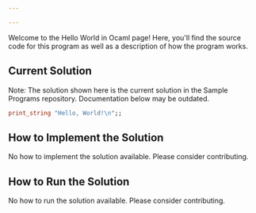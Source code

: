 ```yaml
---

---
```


Welcome to the Hello World in Ocaml page! Here, you'll find the source code for this program as well as a description of how the program works.

## Current Solution

Note: The solution shown here is the current solution in the Sample Programs repository. Documentation below may be outdated.

```Ocaml
print_string "Hello, World!\n";;

```

## How to Implement the Solution

No how to implement the solution available. Please consider contributing.

## How to Run the Solution

No how to run the solution available. Please consider contributing.